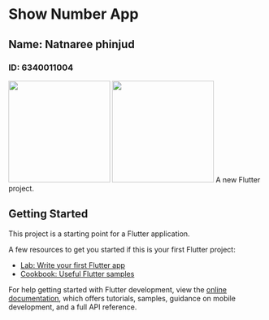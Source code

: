 # Show Number App
## Name: Natnaree phinjud
### ID: 6340011004

<img src="assets/images/ex_4" style="width: 200px;">
<img src="assets/images/ex_4_2" style="width: 200px;">
A new Flutter project.

## Getting Started

This project is a starting point for a Flutter application.

A few resources to get you started if this is your first Flutter project:

- [Lab: Write your first Flutter app](https://docs.flutter.dev/get-started/codelab)
- [Cookbook: Useful Flutter samples](https://docs.flutter.dev/cookbook)

For help getting started with Flutter development, view the
[online documentation](https://docs.flutter.dev/), which offers tutorials,
samples, guidance on mobile development, and a full API reference.
